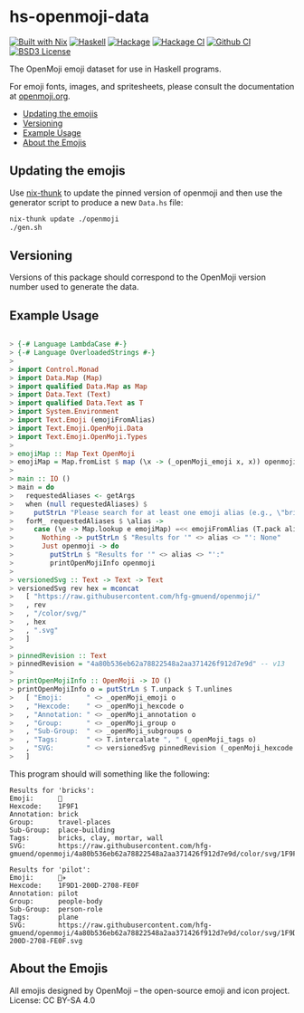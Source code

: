 hs-openmoji-data
================
[![Built with Nix](https://img.shields.io/static/v1?logo=nixos&logoColor=white&label=&message=Built%20with%20Nix&color=41439a)](https://nixos.org) [![Haskell](https://img.shields.io/badge/language-Haskell-orange.svg)](https://haskell.org) [![Hackage](https://img.shields.io/hackage/v/hs-openmoji-data.svg)](https://hackage.haskell.org/package/hs-openmoji-data) [![Hackage CI](https://matrix.hackage.haskell.org/api/v2/packages/hs-openmoji-data/badge)](https://matrix.hackage.haskell.org/#/package/hs-openmoji-data)   [![Github CI](https://github.com/obsidiansystems/hs-openmoji-data/workflows/github-action/badge.svg)](https://github.com/obsidiansystems/hs-openmoji-data/actions) [![BSD3 License](https://img.shields.io/badge/license-BSD3-blue.svg)](https://github.com/obsidiansystems/hs-openmoji-data/blob/master/LICENSE)


The OpenMoji emoji dataset for use in Haskell programs.

For emoji fonts, images, and spritesheets, please consult the documentation at [openmoji.org](https://openmoji.org/).


* [Updating the emojis](#updating-the-emojis)
* [Versioning](#versioning)
* [Example Usage](#example-usage)
* [About the Emojis](#about-the-emojis)

Updating the emojis
-------------------

Use [nix-thunk](https://github.com/obsidiansystems/nix-thunk) to update the pinned version of openmoji and then use the generator script to produce a new `Data.hs` file:

```bash
nix-thunk update ./openmoji
./gen.sh
```

Versioning
-------------------

Versions of this package should correspond to the OpenMoji version number used to generate the data.

Example Usage
-------------------

```haskell

> {-# Language LambdaCase #-}
> {-# Language OverloadedStrings #-}
>
> import Control.Monad
> import Data.Map (Map)
> import qualified Data.Map as Map
> import Data.Text (Text)
> import qualified Data.Text as T
> import System.Environment
> import Text.Emoji (emojiFromAlias)
> import Text.Emoji.OpenMoji.Data
> import Text.Emoji.OpenMoji.Types
>
> emojiMap :: Map Text OpenMoji
> emojiMap = Map.fromList $ map (\x -> (_openMoji_emoji x, x)) openmojis
> 
> main :: IO ()
> main = do
>   requestedAliases <- getArgs
>   when (null requestedAliases) $
>     putStrLn "Please search for at least one emoji alias (e.g., \"bricks\")"
>   forM_ requestedAliases $ \alias ->
>     case (\e -> Map.lookup e emojiMap) =<< emojiFromAlias (T.pack alias) of
>       Nothing -> putStrLn $ "Results for '" <> alias <> "': None"
>       Just openmoji -> do
>         putStrLn $ "Results for '" <> alias <> "':"
>         printOpenMojiInfo openmoji
>
> versionedSvg :: Text -> Text -> Text
> versionedSvg rev hex = mconcat
>   [ "https://raw.githubusercontent.com/hfg-gmuend/openmoji/"
>   , rev
>   , "/color/svg/"
>   , hex
>   , ".svg"
>   ]
>
> pinnedRevision :: Text
> pinnedRevision = "4a80b536eb62a78822548a2aa371426f912d7e9d" -- v13
>
> printOpenMojiInfo :: OpenMoji -> IO ()
> printOpenMojiInfo o = putStrLn $ T.unpack $ T.unlines
>   [ "Emoji:      " <> _openMoji_emoji o
>   , "Hexcode:    " <> _openMoji_hexcode o
>   , "Annotation: " <> _openMoji_annotation o
>   , "Group:      " <> _openMoji_group o
>   , "Sub-Group:  " <> _openMoji_subgroups o
>   , "Tags:       " <> T.intercalate ", " (_openMoji_tags o)
>   , "SVG:        " <> versionedSvg pinnedRevision (_openMoji_hexcode o)
>   ]

```

This program should will something like the following:

```
Results for 'bricks':
Emoji:      🧱
Hexcode:    1F9F1
Annotation: brick
Group:      travel-places
Sub-Group:  place-building
Tags:       bricks, clay, mortar, wall
SVG:        https://raw.githubusercontent.com/hfg-gmuend/openmoji/4a80b536eb62a78822548a2aa371426f912d7e9d/color/svg/1F9F1.svg

Results for 'pilot':
Emoji:      🧑‍✈️
Hexcode:    1F9D1-200D-2708-FE0F
Annotation: pilot
Group:      people-body
Sub-Group:  person-role
Tags:       plane
SVG:        https://raw.githubusercontent.com/hfg-gmuend/openmoji/4a80b536eb62a78822548a2aa371426f912d7e9d/color/svg/1F9D1-200D-2708-FE0F.svg
```

About the Emojis
-------------------

All emojis designed by OpenMoji – the open-source emoji and icon project. License: CC BY-SA 4.0
